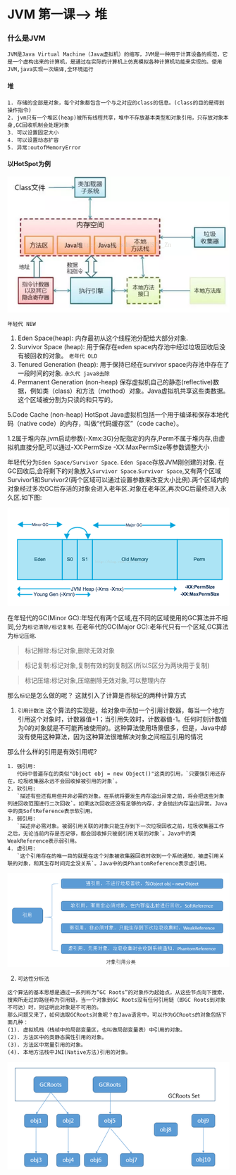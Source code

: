 # JVM 第一课--> 堆

### 什么是JVM
``
JVM是Java Virtual Machine（Java虚拟机）的缩写，JVM是一种用于计算设备的规范，它是一个虚构出来的计算机，是通过在实际的计算机上仿真模拟各种计算机功能来实现的。使用JVM,java实现一次编译,全环境运行
``

#### 堆
```
1. 存储的全部是对象，每个对象都包含一个与之对应的class的信息。(class的目的是得到操作指令) 
2. jvm只有一个堆区(heap)被所有线程共享，堆中不存放基本类型和对象引用，只存放对象本身,GC回收机制会处理对象
3. 可以设置固定大小
4. 可以设置动态扩容  
5. 异常:outofMemoryError
```

#### 以HotSpot为例

![JVM运行时数据区](/postImg/JVM04.png "")

`年轻代 NEW`
1. Eden Space(heap): 内存最初从这个线程池分配给大部分对象.
2. Survivor Space (heap): 用于保存在eden space内存池中经过垃圾回收后没有被回收的对象。
`老年代 OLD`
3. Tenured Generation (heap): 用于保持已经在survivor space内存池中存在了一段时间的对象.
`永久代 java8去除`
4. Permanent Generation (non-heap)  保存虚拟机自己的静态(reflective)数据，例如类（class）和方法（method）对象。Java虚拟机共享这些类数据。这个区域被分割为只读的和只写的。

5.Code Cache (non-heap) HotSpot Java虚拟机包括一个用于编译和保存本地代码（native code）的内存，叫做“代码缓存区”（code cache）。

1.2属于堆内存,jvm启动参数(-Xmx:3G)分配指定的内存,Perm不属于堆内存,由虚拟机直接分配,可以通过-XX:PermSize -XX:MaxPermSize等参数调整大小


年轻代分为`Eden Space/Survivor Space`. `Eden Space`存放JVM刚创建的对象. 在GC回收后,会将剩下的对象放入`Survivor Space`.`Survivor Space`,又有两个区域Survivor1和Survivor2(两个区域可以通过设置参数来改变大小比例).两个区域内的对象经过多次GC后存活的对象会进入老年区.对象在老年区,再次GC后最终进入永久区.如下图:

 ![对象流转图](/postImg/JVM05.png "")

在年轻代的GC(Minor GC):年轻代有两个区域,在不同的区域使用的GC算法并不相同,分为`标记清除/标记复制`.
在老年代的GC(Major GC):老年代只有一个区域,GC算法为`标记压缩`.

> 标记擦除:标记对象,删除无效对象

> 标记复制:标记对象,复制有效的到复制区(所以S区分为两块用于复制)

> 标记压缩:标记对象,压缩删除无效对象,可以整理内存

那么`标记`是怎么做的呢？ 这就引入了计算是否标记的两种计算方式

1. `引用计数法`
这个算法的实现是，给对象中添加一个引用计数器，每当一个地方引用这个对象时，计数器值+1；当引用失效时，计数器值-1。任何时刻计数值为0的对象就是不可能再被使用的。这种算法使用场景很多，但是，Java中却没有使用这种算法，因为这种算法很难解决对象之间相互引用的情况

那么什么样的引用是有效引用呢?
```
1. 强引用:
   代码中普遍存在的类似"Object obj = new Object()"这类的引用，`只要强引用还存在，垃圾收集器永远不会回收掉被引用的对象`。
2. 软引用:
   `描述有些还有用但并非必需的对象。在系统将要发生内存溢出异常之前，将会把这些对象列进回收范围进行二次回收`。如果这次回收还没有足够的内存，才会抛出内存溢出异常。Java中的类SoftReference表示软引用。
3. 弱引用:
   `描述非必需对象。被弱引用关联的对象只能生存到下一次垃圾回收之前，垃圾收集器工作之后，无论当前内存是否足够，都会回收掉只被弱引用关联的对象`。Java中的类WeakReference表示弱引用。
4. 虚引用:
   `这个引用存在的唯一目的就是在这个对象被收集器回收时收到一个系统通知，被虚引用关联的对象，和其生存时间完全没关系`。Java中的类PhantomReference表示虚引用。
```

 ![4种引用](/postImg/JVM06.png "")

2. `可达性分析法`

```
这个算法的基本思想是通过一系列称为“GC Roots”的对象作为起始点，从这些节点向下搜索，搜索所走过的路径称为引用链，当一个对象到GC Roots没有任何引用链（即GC Roots到对象不可达）时，则证明此对象是不可用的。
那么问题又来了，如何选取GCRoots对象呢？在Java语言中，可以作为GCRoots的对象包括下面几种：
(1). 虚拟机栈（栈帧中的局部变量区，也叫做局部变量表）中引用的对象。
(2). 方法区中的类静态属性引用的对象。
(3). 方法区中常量引用的对象。
(4). 本地方法栈中JNI(Native方法)引用的对象。
```

 ![可达性分析法](/postImg/JVM07.png "")






















